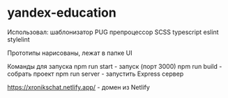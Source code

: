 # yandex-education

Использовал:
шаблонизатор PUG
препроцессор SCSS
typescript
eslint
stylelint

Прототипы нарисованы, лежат в папке UI

Команды для запуска
npm run start - запуск (порт 3000)
npm run build - собрать проект
npm run server - запустить Express сервер


https://xronikschat.netlify.app/ - домен из Netlify
